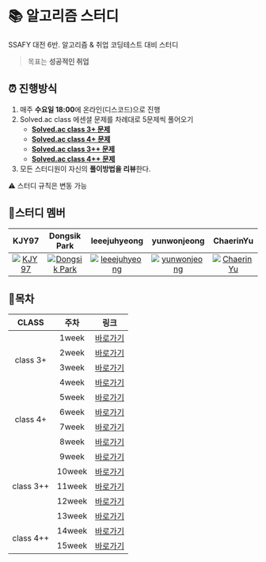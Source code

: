 # :books: 알고리즘 스터디

SSAFY 대전 6반. 알고리즘 & 취업 코딩테스트 대비 스터디

> 목표는 **성공적인 취업**

## :alarm_clock: 진행방식

1. 매주 **수요일 18:00**에 온라인(디스코드)으로 진행
2. Solved.ac class 에센셜 문제를 차례대로 5문제씩 풀어오기
     - **[Solved.ac class 3+ 문제](https://solved.ac/search?query=in_class_essentials:3)**
     - **[Solved.ac class 4+ 문제](https://solved.ac/search?query=in_class_essentials:4)**
     - **[Solved.ac class 3++ 문제](https://solved.ac/search?query=in_class:3)**
     - **[Solved.ac class 4++ 문제](https://solved.ac/search?query=in_class:4)**
3. 모든 스터디원이 자신의 **풀이방법을 리뷰**한다.

:warning: 스터디 규칙은 변동 가능

## :pushpin:스터디 멤버

|  KJY97  | Dongsik Park | leeejuhyeong | yunwonjeong | ChaerinYu |
| :----: | :----: | :----: | :----: | :----: |
| [![KJY97](https://avatars.githubusercontent.com/u/47266337?v=4)](https://github.com/KJY97) | [![Dongsik Park](https://avatars.githubusercontent.com/u/84314231?v=4)](https://github.com/dongsiik) | [![leeejuhyeong](https://avatars.githubusercontent.com/u/83570399?v=4)](https://github.com/leeejuhyeong) | [![yunwonjeong](https://avatars.githubusercontent.com/u/90126101?v=4)](https://github.com/yunwonjeong) | [![ChaerinYu](https://avatars.githubusercontent.com/u/17977857?v=4)](https://github.com/ChaerinYu) |

## :bookmark:목차

<table style="text-align:center">
    <thead>
        <tr>
            <th>CLASS</th>
            <th>주차</th>
            <th>링크</th>
        </tr>
    </thead>
    <tbody>
        <tr>
            <td rowspan="4">class 3+</td>
            <td>1week</td>
            <td><a href="https://github.com/KJY97/Algo-Study/tree/main/1week">바로가기</a></td>
        </tr>
        <tr>
            <td>2week</td>
            <td><a href="https://github.com/KJY97/Algo-Study/tree/main/2week">바로가기</a></td>
        </tr>
        <tr>
            <td>3week</td>
            <td><a href="https://github.com/KJY97/Algo-Study/tree/main/3week">바로가기</a></td>
        </tr>
        <tr>
            <td>4week</td>
            <td><a href="https://github.com/KJY97/Algo-Study/tree/main/4week">바로가기</a></td>
        </tr>
        <tr>
            <td rowspan="4">class 4+</td>
            <td>5week</td>
            <td><a href="https://github.com/KJY97/Algo-Study/tree/main/5week">바로가기</a></td>
        </tr>
        <tr>
            <td>6week</td>
            <td><a href="https://github.com/KJY97/Algo-Study/tree/main/6week">바로가기</a></td>
        </tr>
        <tr>
            <td>7week</td>
            <td><a href="https://github.com/KJY97/Algo-Study/tree/main/7week">바로가기</a></td>
        </tr>
         <tr>
            <td>8week</td>
            <td><a href="https://github.com/KJY97/Algo-Study/tree/main/8week">바로가기</a></td>
        </tr>
         <tr>
            <td rowspan="5">class 3++</td>
            <td>9week</td>
            <td><a href="https://github.com/KJY97/Algo-Study/tree/main/9week">바로가기</a></td>
        </tr>
         <tr>
            <td>10week</td>
            <td><a href="https://github.com/KJY97/Algo-Study/tree/main/10week">바로가기</a></td>
        </tr>
        <tr>
            <td>11week</td>
            <td><a href="https://github.com/KJY97/Algo-Study/tree/main/11week">바로가기</a></td>
        </tr>
        <tr>
            <td>12week</td>
            <td><a href="https://github.com/KJY97/Algo-Study/tree/main/12week">바로가기</a></td>
        </tr>
        <tr>
            <td>13week</td>
            <td><a href="https://github.com/KJY97/Algo-Study/tree/main/13week">바로가기</a></td>
        </tr>
        <tr>
            <td rowspan="4">class 4++</td>
            <td>14week</td>
            <td><a href="https://github.com/KJY97/Algo-Study/tree/main/14week">바로가기</a></td>
        </tr>
        <tr>
            <td>15week</td>
            <td><a href="https://github.com/KJY97/Algo-Study/tree/main/15week">바로가기</a></td>
        </tr>
    </tbody>
</table>

